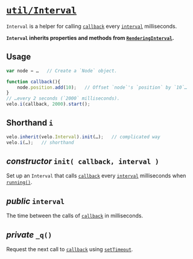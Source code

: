 # [`util/Interval`](../../src/util/02-Interval.js)

`Interval` is a helper for calling [`callback`](01-RenderingInterval.md#public-callback) every [`interval`](#public-interval) milliseconds.

**`Interval` inherits properties and methods from [`RenderingInterval`](01-RenderingInterval.md).**



## Usage

```javascript
var node = …   // Create a `Node` object.

function callback(){
	node.position.add(10);   // Offset `node`'s `position` by `10`…
}
// …every 2 seconds (`2000` milliseconds).
velo.i(callback, 2000).start();
```



## Shorthand `i`

```javascript
velo.inherit(velo.Interval).init(…);   // complicated way
velo.i(…);   // shorthand
```



## *constructor* `init( callback, interval )`

Set up an `Interval` that calls [`callback`](01-RenderingInterval.md#public-callback) every [`interval`](#public-interval) milliseconds when [`running()`](01-RenderingInterval.md#public-running-).



## *public* `interval`

The time between the calls of [`callback`](01-RenderingInterval.md#public-callback) in milliseconds.



## *private* `_q()`

Request the next call to [`callback`](#public-callback) using [`setTimeout`](https://developer.mozilla.org/de/docs/Web/API/Window/setTimeout).